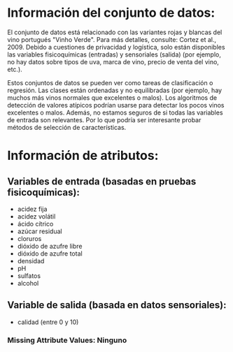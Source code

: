 # Información del conjunto de datos:
El conjunto de datos está relacionado con las variantes rojas y blancas del vino portugués "Vinho Verde". Para más detalles, consulte: Cortez et al., 2009. Debido a cuestiones de privacidad y logística, solo están disponibles las variables fisicoquímicas (entradas) y sensoriales (salida) (por ejemplo, no hay datos sobre tipos de uva, marca de vino, precio de venta del vino, etc.).

Estos conjuntos de datos se pueden ver como tareas de clasificación o regresión. Las clases están ordenadas y no equilibradas (por ejemplo, hay muchos más vinos normales que excelentes o malos). Los algoritmos de detección de valores atípicos podrían usarse para detectar los pocos vinos excelentes o malos. Además, no estamos seguros de si todas las variables de entrada son relevantes. Por lo que podría ser interesante probar métodos de selección de características.

# Información de atributos:

## Variables de entrada (basadas en pruebas fisicoquímicas):
* acidez fija
* acidez volátil
* ácido cítrico
* azúcar residual
* cloruros
* dióxido de azufre libre
* dióxido de azufre total
* densidad
* pH
* sulfatos
* alcohol

## Variable de salida (basada en datos sensoriales):
* calidad (entre 0 y 10)

### Missing Attribute Values: Ninguno
